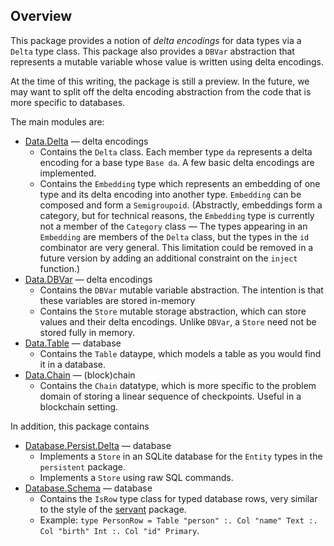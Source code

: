 ## Overview

This package provides a notion of *delta encodings* for data types
via a `Delta` type class.
This package also provides a `DBVar` abstraction that represents
a mutable variable whose value is written using delta encodings.

At the time of this writing, the package is still a preview.
In the future, we may want to split off the delta encoding
abstraction from the code that is more specific to databases.

The main modules are:

* [Data.Delta](src/Data/Delta.hs) — delta encodings
    * Contains the `Delta` class. Each member type `da` represents
      a delta encoding for a base type `Base da`.
      A few basic delta encodings are implemented.
    * Contains the `Embedding` type which represents an embedding
      of one type and its delta encoding into another type.
      `Embedding` can be composed and form a `Semigroupoid`.
      (Abstractly, embeddings form a category, but for technical reasons,
      the `Embedding` type is currently not a member of the `Category` class
      — The types appearing in an `Embedding` are members of
      the `Delta` class, but the types in the `id` combinator are very general.
      This limitation could be removed in a future version
      by adding an additional constraint on the `inject` function.)
* [Data.DBVar](src/Data/DBVar.hs) — delta encodings
    * Contains the `DBVar` mutable variable abstraction.
      The intention is that these variables are stored in-memory
    * Contains the `Store` mutable storage abstraction,
      which can store values and their delta encodings.
      Unlike `DBVar`, a `Store` need not be stored fully in memory.
* [Data.Table](src/Data/Table.hs) — database
    * Contains the `Table` dataype, which models a table as you would find it in a database.
* [Data.Chain](src/Data/Delta.hs) — (block)chain
    * Contains the `Chain` datatype, which is more specific
      to the problem domain of storing a linear sequence
      of checkpoints. Useful in a blockchain setting.

In addition, this package contains
* [Database.Persist.Delta](src/Database/Persist/Delta.hs) — database
    * Implements a `Store` in an SQLite database for the `Entity` types in the `persistent` package.
    * Implements a `Store` using raw SQL commands.
* [Database.Schema](src/Database/Schema.hs) — database
    * Contains the `IsRow` type class for typed database rows, very similar to the style of the [servant](https://hackage.haskell.org/package/servant) package.
    * Example: `type PersonRow = Table "person" :. Col "name" Text :. Col "birth" Int :. Col "id" Primary`.
